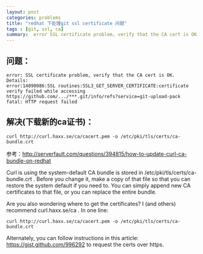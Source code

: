 ```yaml
---
layout: post
categories: problems 
title: "redhat 下处理git ssl certificate 问题"
tags : [git, ssl, ca]
summary:  error SSL certificate problem, verify that the CA cert is OK. Details
---
```


问题：
------
	error: SSL certificate problem, verify that the CA cert is OK. Details:
	error:14090086:SSL routines:SSL3_GET_SERVER_CERTIFICATE:certificate verify failed while accessing https://github.com/.../***.git/info/refs?service=git-upload-pack
	fatal: HTTP request failed

解决(下载新的ca证书)：
------
	curl http://curl.haxx.se/ca/cacert.pem -o /etc/pki/tls/certs/ca-bundle.crt

参考：http://serverfault.com/questions/394815/how-to-update-curl-ca-bundle-on-redhat 

Curl is using the system-default CA bundle is stored in /etc/pki/tls/certs/ca-bundle.crt . Before you change it, make a copy of that file so that you can restore the system default if you need to. You can simply append new CA certificates to that file, or you can replace the entire bundle.

Are you also wondering where to get the certificates? I (and others) recommend curl.haxx.se/ca . In one line:

	curl http://curl.haxx.se/ca/cacert.pem -o /etc/pki/tls/certs/ca-bundle.crt
Alternately, you can follow instructions in this article: https://gist.github.com/996292 to request the certs over https.

